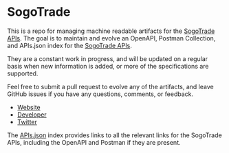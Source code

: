# SogoTradeThis is a repo for managing machine readable artifacts for the [SogoTrade APIs](https://www.sogotrade.com). The goal is to maintain and evolve an OpenAPI, Postman Collection, and APIs.json index for the [SogoTrade APIs](https://www.sogotrade.com).They are a constant work in progress, and will be updated on a regular basis when new information is added, or more of the specifications are supported.Feel free to submit a pull request to evolve any of the artifacts, and leave GitHub issues if you have any questions, comments, or feedback.- [Website](https://www.sogotrade.com)- [Developer](https://www.sogotrade.com)- [Twitter](https://twitter.com/SogoTrade)The [APIs.json](https://github.com/api-evangelist/sogotrade/blob/master/apis.json) index provides links to all the relevant links for the SogoTrade APIs, including the OpenAPI and Postman if they are present.